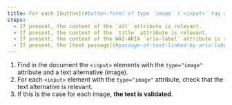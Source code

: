 ```yaml
---
title: For each [button](#button-form) of type `image` (`<input>` tag with the `type="image"` attribute), having a [text alternative](#text-alternative-image), is this alternative relevant (excluding special cases)?
steps:
  - If present, the content of the `alt` attribute is relevant.
  - If present, the content of the `title` attribute is relevant.
  - If present, the content of the WAI-ARIA `aria-label` attribute is relevant.
  - If present, the [text passage](#passage-of-text-linked-by-aria-labelledby-or-aria-describedby) associated via the `aria-labelledby` WAI-ARIA attribute is relevant.
---
```


1. Find in the document the `<input>` elements with the `type="image"` attribute and a text alternative (image).
2. For each `<input>` element with the `type="image"` attribute, check that the text alternative is relevant.
3. If this is the case for each image, **the test is validated**.
